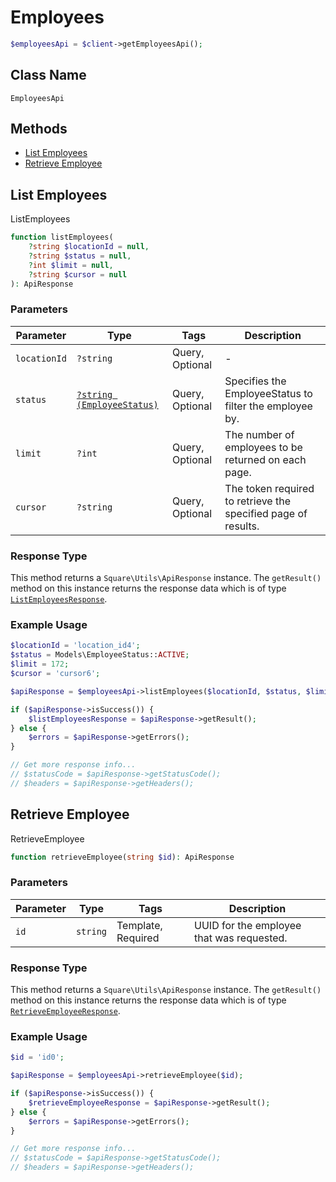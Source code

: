 # Employees

```php
$employeesApi = $client->getEmployeesApi();
```

## Class Name

`EmployeesApi`

## Methods

* [List Employees](/doc/employees.md#list-employees)
* [Retrieve Employee](/doc/employees.md#retrieve-employee)

## List Employees

ListEmployees

```php
function listEmployees(
    ?string $locationId = null,
    ?string $status = null,
    ?int $limit = null,
    ?string $cursor = null
): ApiResponse
```

### Parameters

| Parameter | Type | Tags | Description |
|  --- | --- | --- | --- |
| `locationId` | `?string` | Query, Optional | - |
| `status` | [`?string (EmployeeStatus)`](/doc/models/employee-status.md) | Query, Optional | Specifies the EmployeeStatus to filter the employee by. |
| `limit` | `?int` | Query, Optional | The number of employees to be returned on each page. |
| `cursor` | `?string` | Query, Optional | The token required to retrieve the specified page of results. |

### Response Type

This method returns a `Square\Utils\ApiResponse` instance. The `getResult()` method on this instance returns the response data which is of type [`ListEmployeesResponse`](/doc/models/list-employees-response.md).

### Example Usage

```php
$locationId = 'location_id4';
$status = Models\EmployeeStatus::ACTIVE;
$limit = 172;
$cursor = 'cursor6';

$apiResponse = $employeesApi->listEmployees($locationId, $status, $limit, $cursor);

if ($apiResponse->isSuccess()) {
    $listEmployeesResponse = $apiResponse->getResult();
} else {
    $errors = $apiResponse->getErrors();
}

// Get more response info...
// $statusCode = $apiResponse->getStatusCode();
// $headers = $apiResponse->getHeaders();
```

## Retrieve Employee

RetrieveEmployee

```php
function retrieveEmployee(string $id): ApiResponse
```

### Parameters

| Parameter | Type | Tags | Description |
|  --- | --- | --- | --- |
| `id` | `string` | Template, Required | UUID for the employee that was requested. |

### Response Type

This method returns a `Square\Utils\ApiResponse` instance. The `getResult()` method on this instance returns the response data which is of type [`RetrieveEmployeeResponse`](/doc/models/retrieve-employee-response.md).

### Example Usage

```php
$id = 'id0';

$apiResponse = $employeesApi->retrieveEmployee($id);

if ($apiResponse->isSuccess()) {
    $retrieveEmployeeResponse = $apiResponse->getResult();
} else {
    $errors = $apiResponse->getErrors();
}

// Get more response info...
// $statusCode = $apiResponse->getStatusCode();
// $headers = $apiResponse->getHeaders();
```

